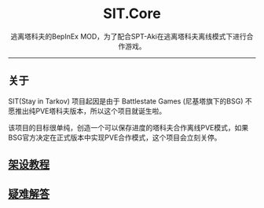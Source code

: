 <div align=center style="text-align: center">
<h1 style="text-align: center"> SIT.Core </h1>
逃离塔科夫的BepInEx MOD，为了配合SPT-Aki在逃离塔科夫离线模式下进行合作游戏。
</div>

---

## 关于

SIT(Stay in Tarkov) 项目起因是由于 Battlestate Games (尼基塔旗下的BSG) 不愿推出纯PVE塔科夫版本，所以这个项目就诞生啦。

该项目的目标很单纯，创造一个可以保存进度的塔科夫合作离线PVE模式，如果BSG官方决定在正式版本中实现PVE合作模式，这个项目会立刻关停。

## [架设教程](./架设教程.md)
## [疑难解答](./疑难解答.md)
